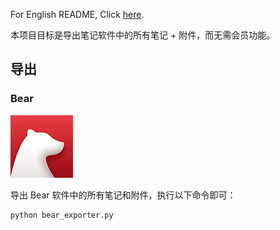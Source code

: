 For English README, Click [here](./README-en.md).

本项目目标是导出笔记软件中的所有笔记 + 附件，而无需会员功能。

## 导出

### Bear

![](./icon/bear.png)

导出 Bear 软件中的所有笔记和附件，执行以下命令即可：

```python
python bear_exporter.py
```
